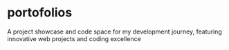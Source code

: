 # portofolios
A project showcase and code space for my development journey, featuring innovative web projects and coding excellence
